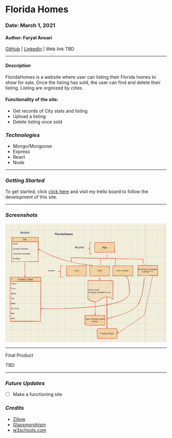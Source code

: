 # Florida Homes 

### Date: March 1, 2021

#### Author: Faryal Ansari

[GitHub](https://github.com/f-ansari) | 
[LinkedIn](https://www.linkedin.com/in/faryal-a-43505b154/) |
Web link TBD

***

#### ***Description***

FloridaHomes is a website where user can listing their Florida homes to show for sale. Once the listing has sold, the user can find and delete their listing. Listing are orginized by cities .  

#### Functionality of the site: 
  * Get records of City stats and listing
  * Upload a listing 
  * Delete listing once sold


### ***Technologies***

* Mongo/Mongoose
* Express
* React
* Node

***

### ***Getting Started***

To get started, click [click here](https://trello.com/b/vNG8rF7Z/floridahomes) and visit my trello board to follow the development of this site.

***

### ***Screenshots***

![Flowchart](/Images/planning.png)

***

Final Product 

TBD

***

### ***Future Updates***

- [ ] Make a functioning site


### ***Credits***

* [Zillow](https://www.zillow.com/)
* [Glassmorphism](https://glassmorphism.com/)
* [w3schools.com](https://www.w3schools.com/default.asp)

